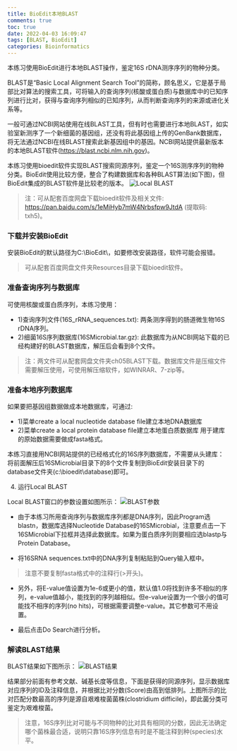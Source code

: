```yaml
---
title: BioEdit本地BLAST
comments: true
toc: true
date: 2022-04-03 16:09:47
tags: [BLAST, BioEdit]
categories: Bioinformatics
---
```

本练习使用BioEdit进行本地BLAST操作，鉴定16S rDNA测序序列的物种分类。
<!--more-->
BLAST是“Basic Local Alignment Search Tool”的简称，顾名思义，它是基于局部比对算法的搜索工具，可将输入的查询序列(核酸或蛋白质)与数据库中的已知序列进行比对，获得与查询序列相似的已知序列，从而判断查询序列的来源或进化关系等。

一般可通过NCBI网站使用在线BLAST工具，但有时也需要进行本地BLAST，如实验室新测序了一个新细菌的基因组，还没有将此基因组上传的GenBank数据库，将无法通过NCBI在线BLAST搜索此新基因组中的基因。NCBI网站提供最新版本的本地BLAST软件(https://blast.ncbi.nlm.nih.gov)。

本练习使用bioedit软件实现BLAST搜索同源序列，鉴定一个16S测序序列的物种分类。BioEdit使用比较方便，整合了构建数据库和各种BLAST算法(如下图)，但BioEdit集成的BLAST软件是比较老的版本。
![Local BLAST](https://www.ligene.cn/images/book/bioedit-1.png)

> 注：可从配套百度网盘下载bioedit软件及相关文件:
https://pan.baidu.com/s/1eMiHyb7mW4Nrbsfpw9JtdA (提取码: txh5)。

### 下载并安装BioEdit

安装BioEdit的默认路径为C:\BioEdit\，如要修改安装路径，软件可能会报错。

> 可从配套百度网盘文件夹Resources目录下载bioedit软件。

### 准备查询序列与数据库
可使用核酸或蛋白质序列，本练习使用：
* 1)查询序列文件(16S_rRNA_sequences.txt): 两条测序得到的肠道微生物16S rDNA序列。
* 2)细菌16S序列数据库(16SMicrobial.tar.gz): 此数据库为从NCBI网站下载的已经构建好的BLAST数据库，解压后会看到8个文件。

> 注：两文件可从配套网盘文件夹ch05BLAST下载。数据库文件是压缩文件需要解压使用，可使用解压缩软件，如WINRAR、7-zip等。

### 准备本地序列数据库

如果要把基因组数据做成本地数据库，可通过: 
* 1)菜单create a local nucleotide database file建立本地DNA数据库
* 2)菜单create a local protein database file建立本地蛋白质数据库
用于建库的原始数据需要做成fasta格式。

 本练习直接用NCBI网站提供的已经格式化的16S序列数据库，不需要从头建库：
  将前面解压后16SMicrobial目录下的8个文件复制到BioEdit安装目录下的database文件夹(c:\bioedit\database)即可。

4. 运行Local BLAST

Local BLAST窗口的参数设置如图所示：
![BLAST参数](https://www.ligene.cn/images/book/bioedit-2.png)
* 由于本练习所用查询序列与数据库序列都是DNA序列，因此Program选blastn，数据库选择Nucleotide Database的16SMicrobial，注意要点击一下16SMicrobial下拉框并选择此数据库。如果为蛋白质序列则要相应选blastp与Protein Database。

* 将16SRNA sequences.txt中的DNA序列复制粘贴到Query输入框中。
> 注意不要复制fasta格式中的注释行(>开头)。

* 另外，将E-value值设置为1e-6或更小的值，默认值1.0将找到许多不相似的序列，e-value值越小，能找到的序列越相似。但e-value设置为一个很小的值可能找不相序的序列(no hits)，可根据需要调整e-value。其它参数可不用设置。

* 最后点击Do Search进行分析。


### 解读BLAST结果

BLAST结果如下图所示：
![BLAST结果](https://www.ligene.cn/images/book/bioedit-3.png)

结果部分前面有参考文献、碱基长度等信息，下面是获得的同源序列，显示数据库对应序列的ID及注释信息，并根据比对分数(Score)由高到低排列。上图所示的比对匹配分数最高的序列是源自艰难梭菌菌株(clostridium difficile)，即此菌分类可鉴定为艰难梭菌。

> 注意，16S序列比对可能与不同物种的比对具有相同的分数，因此无法确定哪个菌株最合适，说明只靠16S序列信息有时是不能注释到种(species)水平。
